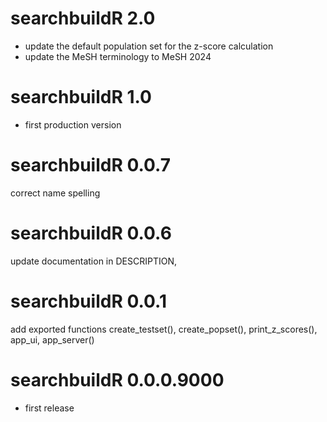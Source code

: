 # searchbuildR 2.0
* update the default population set for the z-score calculation
* update the MeSH terminology to MeSH 2024

# searchbuildR 1.0
* first production version

# searchbuildR 0.0.7
correct name spelling

# searchbuildR 0.0.6
update documentation in DESCRIPTION,

# searchbuildR 0.0.1
add exported functions create_testset(), create_popset(), print_z_scores(), app_ui, app_server()

# searchbuildR 0.0.0.9000

* first release
